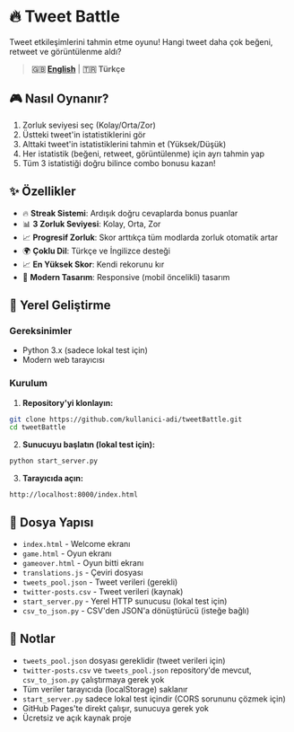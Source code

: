 # 🔥 Tweet Battle

Tweet etkileşimlerini tahmin etme oyunu! Hangi tweet daha çok beğeni, retweet ve görüntülenme aldı?

> **🇬🇧 [English](README.md)** | **🇹🇷 Türkçe**

## 🎮 Nasıl Oynanır?

1. Zorluk seviyesi seç (Kolay/Orta/Zor)
2. Üstteki tweet'in istatistiklerini gör
3. Alttaki tweet'in istatistiklerini tahmin et (Yüksek/Düşük)
4. Her istatistik (beğeni, retweet, görüntülenme) için ayrı tahmin yap
5. Tüm 3 istatistiği doğru bilince combo bonusu kazan!

## ✨ Özellikler

- 🔥 **Streak Sistemi**: Ardışık doğru cevaplarda bonus puanlar
- 📊 **3 Zorluk Seviyesi**: Kolay, Orta, Zor
- 📈 **Progresif Zorluk**: Skor arttıkça tüm modlarda zorluk otomatik artar
- 🌍 **Çoklu Dil**: Türkçe ve İngilizce desteği
- 📈 **En Yüksek Skor**: Kendi rekorunu kır
- 🎨 **Modern Tasarım**: Responsive (mobil öncelikli) tasarım

## 🚀 Yerel Geliştirme

### Gereksinimler
- Python 3.x (sadece lokal test için)
- Modern web tarayıcısı

### Kurulum

1. **Repository'yi klonlayın:**
```bash
git clone https://github.com/kullanici-adi/tweetBattle.git
cd tweetBattle
```

2. **Sunucuyu başlatın (lokal test için):**
```bash
python start_server.py
```

3. **Tarayıcıda açın:**
```
http://localhost:8000/index.html
```

## 📁 Dosya Yapısı

- `index.html` - Welcome ekranı
- `game.html` - Oyun ekranı
- `gameover.html` - Oyun bitti ekranı
- `translations.js` - Çeviri dosyası
- `tweets_pool.json` - Tweet verileri (gerekli)
- `twitter-posts.csv` - Tweet verileri (kaynak)
- `start_server.py` - Yerel HTTP sunucusu (lokal test için)
- `csv_to_json.py` - CSV'den JSON'a dönüştürücü (isteğe bağlı)

## 📝 Notlar

- `tweets_pool.json` dosyası gereklidir (tweet verileri için)
- `twitter-posts.csv` ve `tweets_pool.json` repository'de mevcut, `csv_to_json.py` çalıştırmaya gerek yok
- Tüm veriler tarayıcıda (localStorage) saklanır
- `start_server.py` sadece lokal test içindir (CORS sorununu çözmek için)
- GitHub Pages'te direkt çalışır, sunucuya gerek yok
- Ücretsiz ve açık kaynak proje

